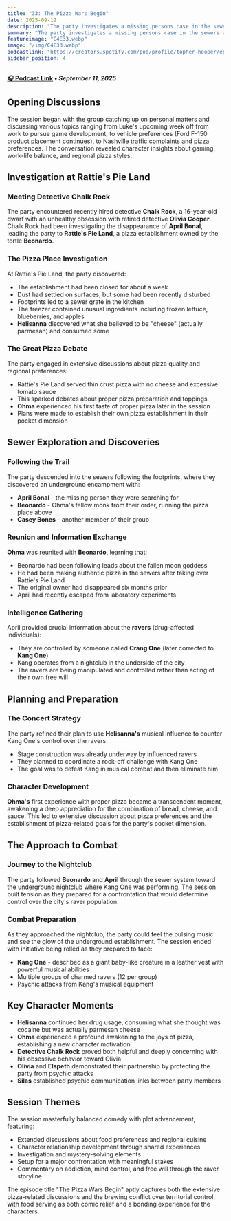 ```yaml
---
title: "33: The Pizza Wars Begin"
date: 2025-09-12
description: "The party investigates a missing persons case in the sewers and meets an unexpected ally while debating the finer points of pizza toppings."
summary: "The party investigates a missing persons case in the sewers and meets an unexpected ally while debating the finer points of pizza toppings."
featureimage: "C4E33.webp"
image: "/img/C4E33.webp"
podcastlink: "https://creators.spotify.com/pod/profile/topher-hooper/episodes/C4E33-September-13-e3874pn"
sidebar_position: 4
---
```


**[🎧 Podcast Link](https://creators.spotify.com/pod/profile/topher-hooper/episodes/C4E33-September-13-e3874pn) • *September 11, 2025***

## Opening Discussions

The session began with the group catching up on personal matters and discussing various topics ranging from Luke's upcoming week off from work to pursue game development, to vehicle preferences (Ford F-150 product placement continues), to Nashville traffic complaints and pizza preferences. The conversation revealed character insights about gaming, work-life balance, and regional pizza styles.

## Investigation at Rattie's Pie Land

### Meeting Detective Chalk Rock
The party encountered recently hired detective **Chalk Rock**, a 16-year-old dwarf with an unhealthy obsession with retired detective **Olivia Cooper**. Chalk Rock had been investigating the disappearance of **April Bonal**, leading the party to **Rattie's Pie Land**, a pizza establishment owned by the tortle **Beonardo**.

### The Pizza Place Investigation
At Rattie's Pie Land, the party discovered:
- The establishment had been closed for about a week
- Dust had settled on surfaces, but some had been recently disturbed
- Footprints led to a sewer grate in the kitchen
- The freezer contained unusual ingredients including frozen lettuce, blueberries, and apples
- **Helisanna** discovered what she believed to be "cheese" (actually parmesan) and consumed some

### The Great Pizza Debate
The party engaged in extensive discussions about pizza quality and regional preferences:
- Rattie's Pie Land served thin crust pizza with no cheese and excessive tomato sauce
- This sparked debates about proper pizza preparation and toppings
- **Ohma** experienced his first taste of proper pizza later in the session
- Plans were made to establish their own pizza establishment in their pocket dimension

## Sewer Exploration and Discoveries

### Following the Trail
The party descended into the sewers following the footprints, where they discovered an underground encampment with:
- **April Bonal** - the missing person they were searching for
- **Beonardo** - Ohma's fellow monk from their order, running the pizza place above
- **Casey Bones** - another member of their group

### Reunion and Information Exchange
**Ohma** was reunited with **Beonardo**, learning that:
- Beonardo had been following leads about the fallen moon goddess
- He had been making authentic pizza in the sewers after taking over Rattie's Pie Land
- The original owner had disappeared six months prior
- April had recently escaped from laboratory experiments

### Intelligence Gathering
April provided crucial information about the **ravers** (drug-affected individuals):
- They are controlled by someone called **Crang One** (later corrected to **Kang One**)
- Kang operates from a nightclub in the underside of the city
- The ravers are being manipulated and controlled rather than acting of their own free will

## Planning and Preparation

### The Concert Strategy
The party refined their plan to use **Helisanna's** musical influence to counter Kang One's control over the ravers:
- Stage construction was already underway by influenced ravers
- They planned to coordinate a rock-off challenge with Kang One
- The goal was to defeat Kang in musical combat and then eliminate him

### Character Development
**Ohma's** first experience with proper pizza became a transcendent moment, awakening a deep appreciation for the combination of bread, cheese, and sauce. This led to extensive discussion about pizza preferences and the establishment of pizza-related goals for the party's pocket dimension.

## The Approach to Combat

### Journey to the Nightclub
The party followed **Beonardo** and **April** through the sewer system toward the underground nightclub where Kang One was performing. The session built tension as they prepared for a confrontation that would determine control over the city's raver population.

### Combat Preparation
As they approached the nightclub, the party could feel the pulsing music and see the glow of the underground establishment. The session ended with initiative being rolled as they prepared to face:
- **Kang One** - described as a giant baby-like creature in a leather vest with powerful musical abilities
- Multiple groups of charmed ravers (12 per group)
- Psychic attacks from Kang's musical equipment

## Key Character Moments

- **Helisanna** continued her drug usage, consuming what she thought was cocaine but was actually parmesan cheese
- **Ohma** experienced a profound awakening to the joys of pizza, establishing a new character motivation
- **Detective Chalk Rock** proved both helpful and deeply concerning with his obsessive behavior toward Olivia
- **Olivia** and **Elspeth** demonstrated their partnership by protecting the party from psychic attacks
- **Silas** established psychic communication links between party members

## Session Themes

The session masterfully balanced comedy with plot advancement, featuring:
- Extended discussions about food preferences and regional cuisine
- Character relationship development through shared experiences
- Investigation and mystery-solving elements
- Setup for a major confrontation with meaningful stakes
- Commentary on addiction, mind control, and free will through the raver storyline

The episode title "The Pizza Wars Begin" aptly captures both the extensive pizza-related discussions and the brewing conflict over territorial control, with food serving as both comic relief and a bonding experience for the characters.